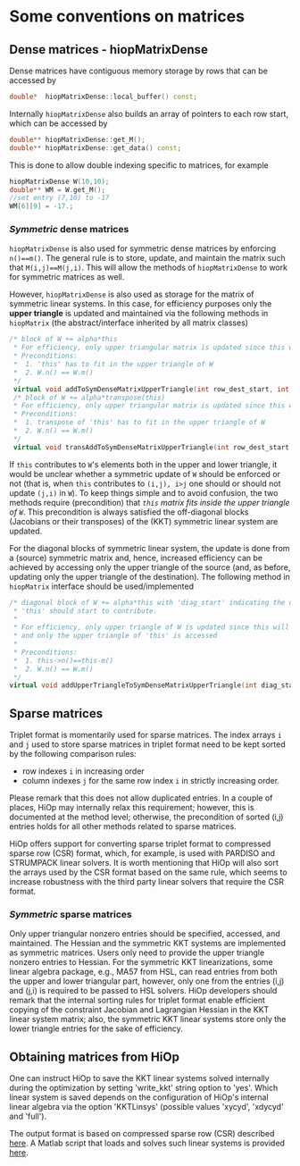 # Some  conventions on matrices

## Dense matrices - hiopMatrixDense
Dense matrices have contiguous memory storage by rows that can be accessed by 
```cpp
double*  hiopMatrixDense::local_buffer() const;
```
Internally `hiopMatrixDense` also builds an array of pointers to each row start, which can be accessed by 
```cpp
double** hiopMatrixDense::get_M();
double** hiopMatrixDense::get_data() const;
```
This is done to allow double indexing specific to matrices, for example
```cpp
hiopMatrixDense W(10,10);
double** WM = W.get_M();
//set entry (7,10) to -17
WM[6][9] = -17.;
```
### *Symmetric* dense matrices 
`hiopMatrixDense` is also used for symmetric dense matrices by enforcing `n()==m()`. The general rule is to store, update, and maintain the matrix such that `M(i,j)==M(j,i)`. This will allow the methods of  `hiopMatrixDense` to work for symmetric matrices as well.

However, `hiopMatrixDense` is also used as storage for the matrix of symmetric linear systems. In this case, for efficiency purposes only the **upper triangle** is updated and maintained via the following methods in `hiopMatrix` (the abstract/interface inherited by all matrix classes)
```cpp
/* block of W += alpha*this
 * For efficiency, only upper triangular matrix is updated since this will be eventually sent to LAPACK
 * Preconditions: 
 *  1. 'this' has to fit in the upper triangle of W 
 *  2. W.n() == W.m()
 */
 virtual void addToSymDenseMatrixUpperTriangle(int row_dest_start, int col_dest_start, double alpha, hiopMatrixDense& W) const;
 /* block of W += alpha*transpose(this)
 * For efficiency, only upper triangular matrix is updated since this will be eventually sent to LAPACK
 * Preconditions: 
 *  1. transpose of 'this' has to fit in the upper triangle of W 
 *  2. W.n() == W.m()
 */
 virtual void transAddToSymDenseMatrixUpperTriangle(int row_dest_start, int col_dest_start, double alpha, hiopMatrixDense& W) const;
```
If `this` contributes to `W`'s elements both in the upper and lower triangle, it would be unclear whether a symmetric update of `W` should be enforced or not (that is, when `this` contributes to `(i,j), i>j` one should or should not update `(j,i)` in `W`). To keep things simple and to avoid confusion, the two methods require (precondition) that *`this` matrix fits inside the upper triangle of `W`*. This precondition is always satisfied the off-diagonal blocks (Jacobians or their transposes) of the (KKT) symmetric linear system are updated.

For the diagonal blocks of symmetric linear system, the update is done from a (source) symmetric matrix and, hence, increased efficiency can be achieved by accessing only the upper triangle of the source (and, as before, updating only the upper triangle of the destination). The following method in `hiopMatrix` interface should be used/implemented
```cpp
/* diagonal block of W += alpha*this with 'diag_start' indicating the diagonal entry of W where
 * 'this' should start to contribute.
 * 
 * For efficiency, only upper triangle of W is updated since this will be eventually sent to LAPACK
 * and only the upper triangle of 'this' is accessed
 * 
 * Preconditions: 
 *  1. this->n()==this-m()
 *  2. W.n() == W.m()
 */
virtual void addUpperTriangleToSymDenseMatrixUpperTriangle(int diag_start, double alpha, hiopMatrixDense& W) const;
```

## Sparse matrices 
Triplet format is momentarily used for sparse matrices. The index arrays `i` and `j` used to store sparse matrices in triplet format need to be kept sorted by the following comparison rules: 
 - row indexes `i` in increasing order
 - column indexes `j` for the same row index `i` in strictly increasing order.
 
 Please remark that this does not allow duplicated entries. In a couple of places, HiOp may internally relax this requirement; however, this is  documented at the method level; otherwise, the precondition of sorted (i,j) entries holds for all other methods related to sparse matrices.
 
HiOp offers support for converting sparse triplet format to compressed sparse row (CSR) format, which, for example, is used with PARDISO and STRUMPACK linear solvers. It is worth mentioning that HiOp will also sort the arrays used by the CSR format based on the same rule, which seems to increase robustness with the third party linear solvers that require the CSR format.

### *Symmetric* sparse matrices 
Only upper triangular nonzero entries should be specified, accessed, and maintained.
The Hessian and the symmetric KKT systems are implemented as symmetric matrices. Users only need to provide the upper triangle nonzero entries to Hessian.
For the symmetric KKT linearizations, some linear algebra package, e.g., MA57 from HSL, can read entries from both the upper and lower triangular part, however, only one from the entries (i,j) and (j,i) is required to be passed to HSL solvers. 
HiOp developers should remark that the internal sorting rules for triplet format enable efficient copying of the constraint Jacobian and Lagrangian Hessian in the KKT linear system matrix; also, the symmetric KKT linear systems store only the lower triangle entries for the sake of efficiency.


## Obtaining matrices from HiOp

One can instruct HiOp to save the KKT linear systems solved internally during the optimization by setting 'write_kkt' string option to 'yes'. Which linear system is saved depends on the configuration of HiOp's internal linear algebra via the option 'KKTLinsys' (possible values 'xycyd', 'xdycyd' and 'full').

The output format is based on compressed sparse row (CSR) described [here](csr_iajaaa.md). A Matlab script that loads and solves such linear systems is provided [here](load_kkt_mat.m).
